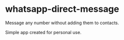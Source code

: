 # whatsapp-direct-message

Message any number without adding them to contacts.

Simple app created for personal use.
